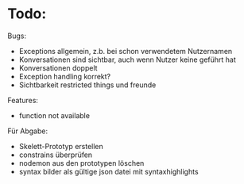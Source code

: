 # Todo:
Bugs: 
- Exceptions allgemein, z.b. bei schon verwendetem Nutzernamen
- Konversationen sind sichtbar, auch wenn Nutzer keine geführt hat
- Konversationen doppelt
- Exception handling korrekt?
- Sichtbarkeit restricted things und freunde

Features:
- function not available

Für Abgabe:
- Skelett-Prototyp erstellen 
- constrains überprüfen
- nodemon aus den prototypen löschen
- syntax bilder als gültige json datei mit syntaxhighlights
